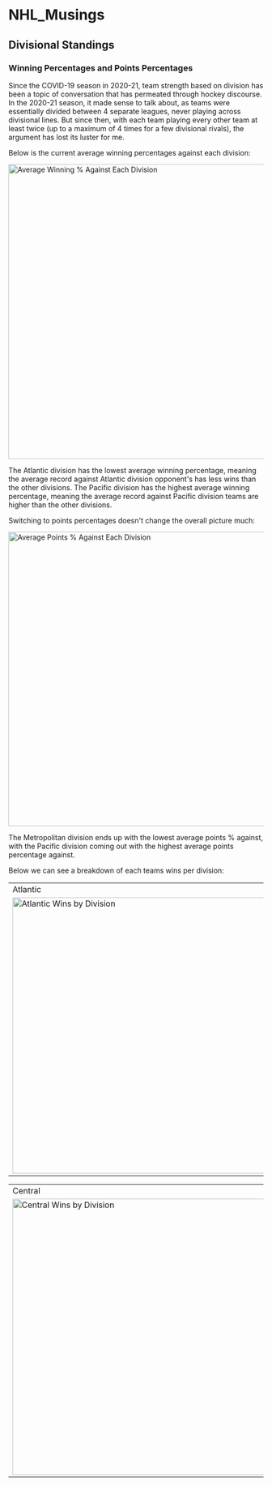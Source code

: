 # NHL_Musings

## Divisional Standings

### Winning Percentages and Points Percentages

Since the COVID-19 season in 2020-21, team strength based on division has been a topic of conversation that has permeated through hockey discourse.  In the 2020-21 season, it made sense to talk about, as teams were essentially divided between 4 separate leagues, never playing across divisional lines.  But since then, with each team playing every other team at least twice (up to a maximum of 4 times for a few divisional rivals), the argument has lost its luster for me.

Below is the current average winning percentages against each division:

<img width="582" alt="Average Winning % Against Each Division" src="https://user-images.githubusercontent.com/110205528/211423524-36d97e68-53ef-4b5b-9d50-0dc00aedfb7c.png">

The Atlantic division has the lowest average winning percentage, meaning the average record against Atlantic division opponent's has less wins than the other divisions.  The Pacific division has the highest average winning percentage, meaning the average record against Pacific division teams are higher than the other divisions.

Switching to points percentages doesn't change the overall picture much:

<img width="581" alt="Average Points % Against Each Division" src="https://user-images.githubusercontent.com/110205528/211424154-7a723dec-103b-4438-b8ff-024d3ee87c60.png">

The Metropolitan division ends up with the lowest average points % against, with the Pacific division coming out with the highest average points percentage against.

Below we can see a breakdown of each teams wins per division:

<table>
  <tr>
    <td>Atlantic</td>
     <td>Metro</td>
  </tr>
  <tr>
    <td><img width="545" alt="Atlantic Wins by Division" src="https://user-images.githubusercontent.com/110205528/211425138-3d7aaf21-192e-431b-af5d-e620592b1a48.png"></td>
    <td><img width="545" alt="Metro Wins by Division" src="https://user-images.githubusercontent.com/110205528/211425140-be5a5226-1253-46a8-8ee6-65be8953a2f4.png"></td>
  </tr>
 </table>
 
 <table>
    <tr>
      <td>Central</td>
      <td>Pacific</td>
    </tr>
    <tr>
      <td><img width="545" alt="Central Wins by Division" src="https://user-images.githubusercontent.com/110205528/211425142-cc0ec5fd-8f13-416d-84fc-3f4a96d5e300.png"></td>
    <td><img width="545" alt="Pacific Wins by Division" src="https://user-images.githubusercontent.com/110205528/211425143-09004997-aa4c-4582-acf3-d1330c17e56a.png"></td>
  </tr>
  </table>
  
  
